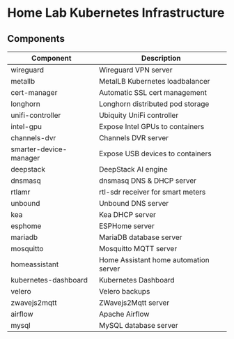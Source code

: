 # Home Lab Kubernetes Infrastructure

## Components

| Component | Description |
| --------- | ----------- |
| wireguard | Wireguard VPN server |
| metallb | MetalLB Kubernetes loadbalancer |
| cert-manager | Automatic SSL cert management |
| longhorn | Longhorn distributed pod storage |
| unifi-controller | Ubiquity UniFi controller |
| intel-gpu | Expose Intel GPUs to containers |
| channels-dvr | Channels DVR server |
| smarter-device-manager | Expose USB devices to containers |
| deepstack | DeepStack AI engine |
| dnsmasq | dnsmasq DNS & DHCP server |
| rtlamr | rtl-sdr receiver for smart meters |
| unbound | Unbound DNS server |
| kea | Kea DHCP server |
| esphome | ESPHome server |
| mariadb | MariaDB database server |
| mosquitto | Mosquitto MQTT server |
| homeassistant | Home Assistant home automation server |
| kubernetes-dashboard | Kubernetes Dashboard |
| velero | Velero backups |
| zwavejs2mqtt | ZWavejs2Mqtt server |
| airflow | Apache Airflow |
| mysql | MySQL database server |